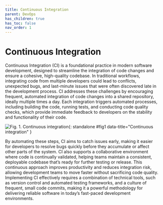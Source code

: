 ```yaml
---
title: Continuous Integration
parent: DevOps
has_children: true
has_toc: false
nav_order: 1
---
```


# Continuous Integration

Continuous Integration (CI) is a foundational practice in modern software development, designed to streamline 
the integration of code changes and ensure a cohesive, high-quality codebase. In traditional workflows, 
integrating code from multiple developers could lead to conflicts, unexpected bugs, and last-minute issues 
that were often discovered late in the development process. CI addresses these challenges by encouraging 
frequent, automated integration of code changes into a shared repository, ideally multiple times a day. 
Each integration triggers automated processes, including building the code, running tests, and conducting 
code quality checks, which provide immediate feedback to developers on the stability and functionality of 
their code.

![Fig. 1. Continuous integration](images/CI.gif){: standalone #fig1 data-title="Continuous integration" }

By automating these steps, CI aims to catch issues early, making it easier for developers to resolve bugs 
quickly before they accumulate or affect other parts of the system. CI also supports a collaborative 
environment where code is continually validated, helping teams maintain a consistent, deployable codebase 
that’s ready for further testing or release. This continuous approach improves productivity and reduces 
integration risk, allowing development teams to move faster without sacrificing code quality. Implementing 
CI effectively requires a combination of technical tools, such as version control and automated testing 
frameworks, and a culture of frequent, small code commits, making it a powerful methodology for delivering 
reliable software in today’s fast-paced development environments.

